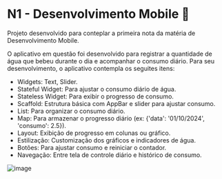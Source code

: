 # N1 - Desenvolvimento Mobile 📱

Projeto desenvolvido para conteplar a primeira nota da matéria de Desenvolvimento Mobile.

O aplicativo em questão foi desenvolvido para registrar a quantidade de água que bebeu durante o dia e acompanhar o consumo diário. Para seu desenvolvimento, o aplicativo contempla os seguites itens:

 + Widgets: Text, Slider.
 + Stateful Widget: Para ajustar o consumo diário de água.
 + Stateless Widget: Para exibir o progresso de consumo.
 + Scaffold: Estrutura básica com AppBar e slider para ajustar consumo.
 + List: Para organizar o consumo diário.
 + Map: Para armazenar o progresso diário (ex: {'data': '01/10/2024', 'consumo': 2.5}).
 + Layout: Exibição de progresso em colunas ou gráfico.
 + Estilização: Customização dos gráficos e indicadores de água.
 + Botões: Para ajustar consumo e reiniciar o contador.
 + Navegação: Entre tela de controle diário e histórico de consumo.

![image](https://github.com/user-attachments/assets/e33357be-47e7-436d-a104-aae94ea8ed52)

